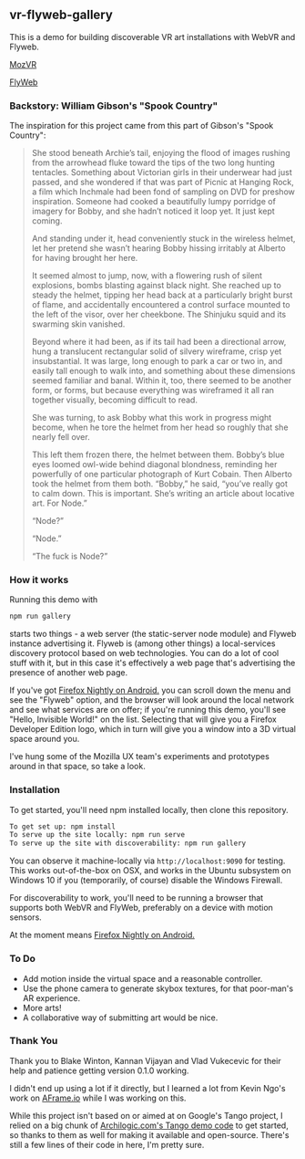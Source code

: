 ## vr-flyweb-gallery

This is a demo for building discoverable VR art installations with WebVR and Flyweb.

[MozVR](http://mozvr.com)

[FlyWeb](https://github.com/flyweb/)

### Backstory: William Gibson's "Spook Country"

The inspiration for this project came from this part of Gibson's "Spook Country":

> She stood beneath Archie’s tail, enjoying the flood of images rushing from the arrowhead fluke toward the tips of the two long hunting tentacles. Something about Victorian girls in their underwear had just passed, and she wondered if that was part of Picnic at Hanging Rock, a film which Inchmale had been fond of sampling on DVD for preshow inspiration. Someone had cooked a beautifully lumpy porridge of imagery for Bobby, and she hadn’t noticed it loop yet. It just kept coming.
> 
> And standing under it, head conveniently stuck in the wireless helmet, let her pretend she wasn’t hearing Bobby hissing irritably at Alberto for having brought her here.
> 
> It seemed almost to jump, now, with a flowering rush of silent explosions, bombs blasting against black night. She reached up to steady the helmet, tipping her head back at a particularly bright burst of flame, and accidentally encountered a control surface mounted to the left of the visor, over her cheekbone. The Shinjuku squid and its swarming skin vanished.
> 
> Beyond where it had been, as if its tail had been a directional arrow, hung a translucent rectangular solid of silvery wireframe, crisp yet insubstantial. It was large, long enough to park a car or two in, and easily tall enough to walk into, and something about these dimensions seemed familiar and banal. Within it, too, there seemed to be another form, or forms, but because everything was wireframed it all ran together visually, becoming difficult to read.
> 
> She was turning, to ask Bobby what this work in progress might become, when he tore the helmet from her head so roughly that she nearly fell over.
> 
> This left them frozen there, the helmet between them. Bobby’s blue eyes loomed owl-wide behind diagonal blondness, reminding her powerfully of one particular photograph of Kurt Cobain. Then Alberto took the helmet from them both. “Bobby,” he said, “you’ve really got to calm down. This is important. She’s writing an article about locative art. For Node.”
> 
> “Node?”
>
> “Node.”
> 
> “The fuck is Node?”

### How it works

Running this demo with 

```bash
npm run gallery
``` 

starts two things - a web server (the static-server node module) and Flyweb instance advertising it. Flyweb is (among other things) a local-services discovery protocol based on web technologies. You can do a lot of cool stuff with it, but in this case it's effectively a web page that's advertising the presence of another web page. 

If you've got [Firefox Nightly on Android.](https://www.mozilla.org/en-US/firefox/channel/desktop/#nightly) you can scroll down the menu and see the "Flyweb" option, and the browser will look around the local network and see what services are on offer; if you're running this demo, you'll see "Hello, Invisible World!" on the list. Selecting that will give you a Firefox Developer Edition logo, which in turn will give you a window into a 3D virtual space around you. 

I've hung some of the Mozilla UX team's experiments and prototypes around in that space, so take a look.

### Installation

To get started, you'll need npm installed locally, then clone this repository.

```bash
To get set up: npm install
To serve up the site locally: npm run serve
To serve up the site with discoverability: npm run gallery
```

You can observe it machine-locally via `http://localhost:9090` for testing. This works out-of-the-box
on OSX, and works in the Ubuntu subsystem on Windows 10 if you (temporarily, of course) disable the Windows Firewall.

For discoverability to work, you'll need to be running a browser that supports both WebVR and FlyWeb,
preferably on a device with motion sensors. 

At the moment means [Firefox Nightly on Android.](https://www.mozilla.org/en-US/firefox/channel/desktop/#nightly)

### To Do

- Add motion inside the virtual space and a reasonable controller.
- Use the phone camera to generate skybox textures, for that poor-man's AR experience.
- More arts! 
- A collaborative way of submitting art would be nice.

### Thank You

Thank you to Blake Winton, Kannan Vijayan and Vlad Vukecevic for their help and patience getting version 0.1.0 working.

I didn't end up using a lot if it directly, but I learned a lot from Kevin Ngo's work on [AFrame.io](http://aframe.io) while I was working on this.

While this project isn't based on or aimed at on Google's Tango project, I relied on a big chunk of [Archilogic.com's Tango demo code](https://github.com/archilogic-com/tango-web-demo-cubes) to get started, so thanks to them as well for making it available and open-source. There's still a few lines of their code in here, I'm pretty sure. 


